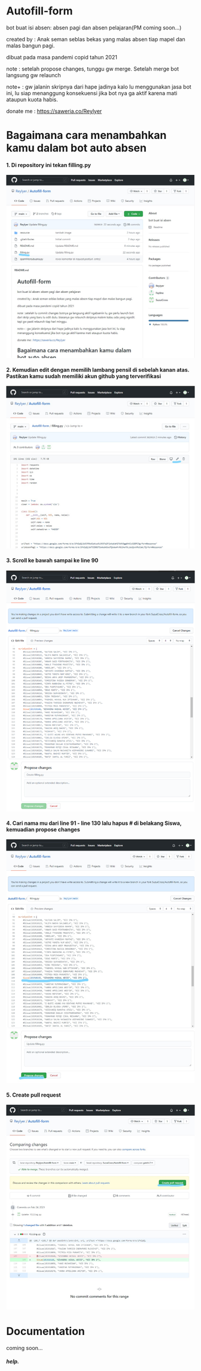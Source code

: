 # Autofill-form
bot buat isi absen: absen pagi dan absen pelajaran(PM coming soon...)

created by : Anak seman seblas bekas yang malas absen tiap mapel dan malas bangun pagi.


dibuat pada masa pandemi copid tahun 2021

note : setelah propose changes, tunggu gw merge. Setelah merge bot langsung gw relaunch


note+ : gw jalanin skripnya dari hape jadinya kalo lu menggunakan jasa bot ini, lu siap menanggung konsekuensi jika bot nya ga aktif karena mati ataupun kuota habis.



donate me : https://saweria.co/Reylyer


# Bagaimana cara menambahkan kamu dalam bot auto absen

#### 1. Di repository ini tekan filling.py
![test](https://github.com/Reylyer/Autofill-form/blob/main/resource/01.jpg)


#### 2. Kemudian edit dengan memilih lambang pensil di sebelah kanan atas. Pastikan kamu sudah memiliki akun github yang terverifikasi
![test](https://github.com/Reylyer/Autofill-form/blob/main/resource/02.jpg)


#### 3. Scroll ke bawah sampai ke line 90
![test](https://github.com/Reylyer/Autofill-form/blob/main/resource/03.png)


#### 4. Cari nama mu dari line 91 - line 130 lalu hapus # di belakang Siswa, kemuadian propose changes
![test](https://github.com/Reylyer/Autofill-form/blob/main/resource/04.jpg)


#### 5. Create pull request
![test](https://github.com/Reylyer/Autofill-form/blob/main/resource/05.jpg)


# Documentation
coming soon...

##### help.
